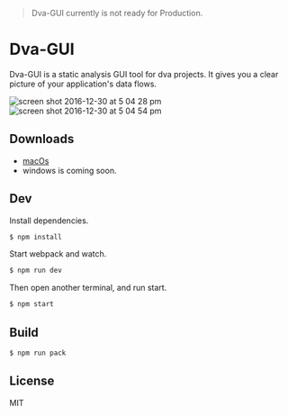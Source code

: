 > Dva-GUI currently is not ready for Production.

# Dva-GUI

Dva-GUI is a static analysis GUI tool for dva projects. It gives you a clear picture of your application's data flows.

![screen shot 2016-12-30 at 5 04 28 pm](https://cloud.githubusercontent.com/assets/897640/21740603/64c8de06-d4f9-11e6-8d1c-c04f4cd59161.png)
![screen shot 2016-12-30 at 5 04 54 pm](https://cloud.githubusercontent.com/assets/897640/21740604/64caceb4-d4f9-11e6-9730-fbb4a5ed0bf0.png)


## Downloads

- [macOs](http://p.tb.cn/rmsportal_71_Dva_20GUI.dmg)
- windows is coming soon.

## Dev

Install dependencies.

```bash
$ npm install
```

Start webpack and watch.

```bash
$ npm run dev
```

Then open another terminal, and run start.

```bash
$ npm start
```

## Build

```bash
$ npm run pack
```

## License

MIT
